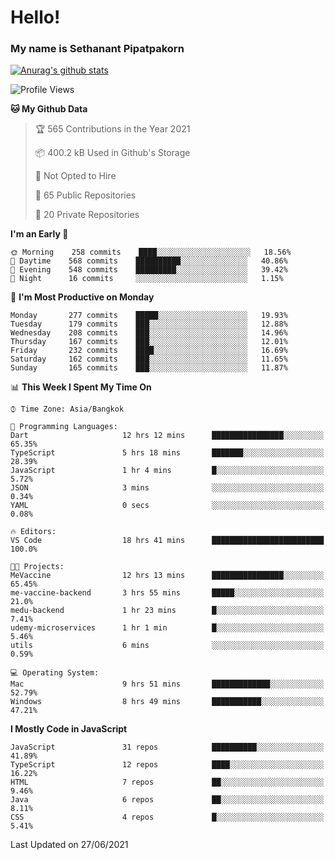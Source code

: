 # Hello!
### My name is Sethanant Pipatpakorn

[![Anurag's github stats](https://github-readme-stats.vercel.app/api?username=thetkpark&count_private=true&show_icons=true&theme=tokyonight)](https://github.com/anuraghazra/github-readme-stats)

<!--START_SECTION:waka-->
![Profile Views](http://img.shields.io/badge/Profile%20Views-7-blue)

**🐱 My Github Data** 

> 🏆 565 Contributions in the Year 2021
 > 
> 📦 400.2 kB Used in Github's Storage 
 > 
> 🚫 Not Opted to Hire
 > 
> 📜 65 Public Repositories 
 > 
> 🔑 20 Private Repositories  
 > 
**I'm an Early 🐤** 

```text
🌞 Morning    258 commits    ████░░░░░░░░░░░░░░░░░░░░░   18.56% 
🌆 Daytime    568 commits    ██████████░░░░░░░░░░░░░░░   40.86% 
🌃 Evening    548 commits    █████████░░░░░░░░░░░░░░░░   39.42% 
🌙 Night      16 commits     ░░░░░░░░░░░░░░░░░░░░░░░░░   1.15%

```
📅 **I'm Most Productive on Monday** 

```text
Monday       277 commits    █████░░░░░░░░░░░░░░░░░░░░   19.93% 
Tuesday      179 commits    ███░░░░░░░░░░░░░░░░░░░░░░   12.88% 
Wednesday    208 commits    ███░░░░░░░░░░░░░░░░░░░░░░   14.96% 
Thursday     167 commits    ███░░░░░░░░░░░░░░░░░░░░░░   12.01% 
Friday       232 commits    ████░░░░░░░░░░░░░░░░░░░░░   16.69% 
Saturday     162 commits    ███░░░░░░░░░░░░░░░░░░░░░░   11.65% 
Sunday       165 commits    ███░░░░░░░░░░░░░░░░░░░░░░   11.87%

```


📊 **This Week I Spent My Time On** 

```text
⌚︎ Time Zone: Asia/Bangkok

💬 Programming Languages: 
Dart                     12 hrs 12 mins      ████████████████░░░░░░░░░   65.35% 
TypeScript               5 hrs 18 mins       ███████░░░░░░░░░░░░░░░░░░   28.39% 
JavaScript               1 hr 4 mins         █░░░░░░░░░░░░░░░░░░░░░░░░   5.72% 
JSON                     3 mins              ░░░░░░░░░░░░░░░░░░░░░░░░░   0.34% 
YAML                     0 secs              ░░░░░░░░░░░░░░░░░░░░░░░░░   0.08%

🔥 Editors: 
VS Code                  18 hrs 41 mins      █████████████████████████   100.0%

🐱‍💻 Projects: 
MeVaccine                12 hrs 13 mins      ████████████████░░░░░░░░░   65.45% 
me-vaccine-backend       3 hrs 55 mins       █████░░░░░░░░░░░░░░░░░░░░   21.0% 
medu-backend             1 hr 23 mins        █░░░░░░░░░░░░░░░░░░░░░░░░   7.41% 
udemy-microservices      1 hr 1 min          █░░░░░░░░░░░░░░░░░░░░░░░░   5.46% 
utils                    6 mins              ░░░░░░░░░░░░░░░░░░░░░░░░░   0.59%

💻 Operating System: 
Mac                      9 hrs 51 mins       █████████████░░░░░░░░░░░░   52.79% 
Windows                  8 hrs 49 mins       ███████████░░░░░░░░░░░░░░   47.21%

```

**I Mostly Code in JavaScript** 

```text
JavaScript               31 repos            ██████████░░░░░░░░░░░░░░░   41.89% 
TypeScript               12 repos            ████░░░░░░░░░░░░░░░░░░░░░   16.22% 
HTML                     7 repos             ██░░░░░░░░░░░░░░░░░░░░░░░   9.46% 
Java                     6 repos             ██░░░░░░░░░░░░░░░░░░░░░░░   8.11% 
CSS                      4 repos             █░░░░░░░░░░░░░░░░░░░░░░░░   5.41%

```



 Last Updated on 27/06/2021
<!--END_SECTION:waka-->
